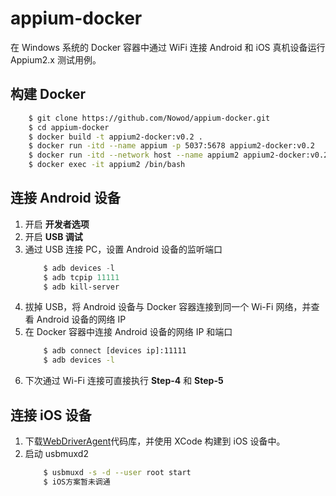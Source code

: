 # appium-docker

在 Windows 系统的 Docker 容器中通过 WiFi 连接 Android 和 iOS 真机设备运行 Appium2.x 测试用例。

## 构建 Docker

```bash
    $ git clone https://github.com/Nowod/appium-docker.git
    $ cd appium-docker
    $ docker build -t appium2-docker:v0.2 .
    $ docker run -itd --name appium -p 5037:5678 appium2-docker:v0.2
    $ docker run -itd --network host --name appium2 appium2-docker:v0.2
    $ docker exec -it appium2 /bin/bash
```

## 连接 Android 设备

1. 开启 **开发者选项**
2. 开启 **USB 调试**
3. 通过 USB 连接 PC，设置 Android 设备的监听端口
   ```PowerShell
       $ adb devices -l
       $ adb tcpip 11111
       $ adb kill-server
   ```
4. 拔掉 USB，将 Android 设备与 Docker 容器连接到同一个 Wi-Fi 网络，并查看 Android 设备的网络 IP
5. 在 Docker 容器中连接 Android 设备的网络 IP 和端口
   ```bash
       $ adb connect [devices ip]:11111
       $ adb devices -l
   ```
6. 下次通过 Wi-Fi 连接可直接执行 **Step-4** 和 **Step-5**

## 连接 iOS 设备

1. 下载[WebDriverAgent](https://github.com/appium/WebDriverAgent)代码库，并使用 XCode 构建到 iOS 设备中。
2. 启动 usbmuxd2
   ```bash
       $ usbmuxd -s -d --user root start
       $ iOS方案暂未调通
   ```
